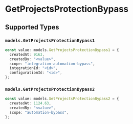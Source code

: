 # GetProjectsProtectionBypass


## Supported Types

### `models.GetProjectsProtectionBypass1`

```typescript
const value: models.GetProjectsProtectionBypass1 = {
  createdAt: 9163,
  createdBy: "<value>",
  scope: "integration-automation-bypass",
  integrationId: "<id>",
  configurationId: "<id>",
};
```

### `models.GetProjectsProtectionBypass2`

```typescript
const value: models.GetProjectsProtectionBypass2 = {
  createdAt: 1124.63,
  createdBy: "<value>",
  scope: "automation-bypass",
};
```

